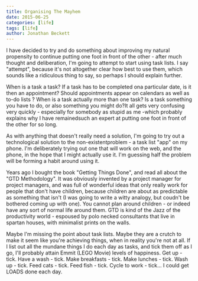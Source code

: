 ```yaml
---
title: Organising The Mayhem
date: 2015-06-25
categories: [life]
tags: [life]
author: Jonathan Beckett
---
```


I have decided to try and do something about improving my natural propensity to continue putting one foot in front of the other - after much thought and deliberation, I'm going to attempt to start using task lists. I say "attempt", because it's not altogether clear how best to use them, which sounds like a ridiculous thing to say, so perhaps I should explain further.

When is a task a task? If a task has to be completed ona particular date, is it then an appointment? Should appointments appear on calendars as well as to-do lists ? When is a task actually more than one task? Is a task something you have to do, or also something you might do?It all gets very confusing very quickly - especially for somebody as stupid as me -which probably explains why I have remainedsuch an expert at putting one foot in front of the other for so long.

As with anything that doesn't really need a solution, I'm going to try out a technological solution to the non-existentproblem - a task list "app" on my phone. I'm deliberately trying out one that will work on the web, and the phone, in the hope that I might actually use it. I'm guessing half the problem will be forming a habit around using it.

Years ago I bought the book "Getting Things Done", and read all about the "GTD Methodology". It was obviously invented by a project manager for project managers, and was full of wonderful ideas that only really work for people that don't have children, because children are about as predictable as something that isn't (I was going to write a witty analogy, but coudn't be bothered coming up with one). You cannot plan around children - or indeed have any sort of normal life around them. GTD is kind of the Jazz of the productivity world - espoused by polo necked consultants that live in spartan houses, with minimalist prints on the walls.

Maybe I'm missing the point about task lists. Maybe they are a crutch to make it seem like you're achieving things, when in reality you're not at all. If I list out all the mundane things I do each day as tasks, and tick them off as I go, I'll probably attain Emmit (LEGO Movie) levels of happiness. Get up - tick. Have a wash - tick. Make breakfasts - tick. Make lunches - tick. Wash up - tick. Feed cats - tick. Feed fish - tick. Cycle to work - tick... I could get LOADS done each day.